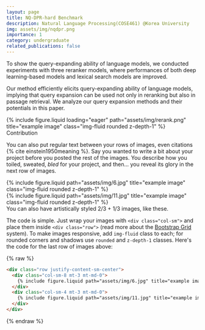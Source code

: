 ```yaml
---
layout: page
title: NQ-DPR-hard Benchmark 
description: Natural Language Processing(COSE461) @Korea University
img: assets/img/nqdpr.png
importance: 1
category: undergraduate
related_publications: false
---
```


To show the query-expanding ability of language models, we conducted experiments with three reranker models,
where performances of both deep learning-based models and lexical search models are improved. 

Our method efficiently elicits query-expanding ability of language models, implying that query expansion can be used not only in reranking but also in passage retrieval. We analyze our query expansion methods and their potentials in this paper.

<div class="row">
    <div class="col-sm mt-3 mt-md-0">
        {% include figure.liquid loading="eager" path="assets/img/rerank.png" title="example image" class="img-fluid rounded z-depth-1" %}
    </div>
</div>
<div class="caption">
    Contribution
</div>

You can also put regular text between your rows of images, even citations {% cite einstein1950meaning %}.
Say you wanted to write a bit about your project before you posted the rest of the images.
You describe how you toiled, sweated, _bled_ for your project, and then... you reveal its glory in the next row of images.

<div class="row justify-content-sm-center">
    <div class="col-sm-8 mt-3 mt-md-0">
        {% include figure.liquid path="assets/img/6.jpg" title="example image" class="img-fluid rounded z-depth-1" %}
    </div>
    <div class="col-sm-4 mt-3 mt-md-0">
        {% include figure.liquid path="assets/img/11.jpg" title="example image" class="img-fluid rounded z-depth-1" %}
    </div>
</div>
<div class="caption">
    You can also have artistically styled 2/3 + 1/3 images, like these.
</div>

The code is simple.
Just wrap your images with `<div class="col-sm">` and place them inside `<div class="row">` (read more about the <a href="https://getbootstrap.com/docs/4.4/layout/grid/">Bootstrap Grid</a> system).
To make images responsive, add `img-fluid` class to each; for rounded corners and shadows use `rounded` and `z-depth-1` classes.
Here's the code for the last row of images above:

{% raw %}

```html
<div class="row justify-content-sm-center">
  <div class="col-sm-8 mt-3 mt-md-0">
    {% include figure.liquid path="assets/img/6.jpg" title="example image" class="img-fluid rounded z-depth-1" %}
  </div>
  <div class="col-sm-4 mt-3 mt-md-0">
    {% include figure.liquid path="assets/img/11.jpg" title="example image" class="img-fluid rounded z-depth-1" %}
  </div>
</div>
```

{% endraw %}
